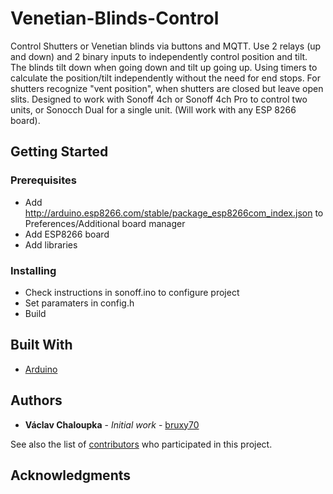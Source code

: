 # Venetian-Blinds-Control

Control Shutters or Venetian blinds via buttons and MQTT. Use 2 relays (up and down) and 2 binary inputs to independently control position and tilt. The blinds tilt down when going down and tilt up going up. Using timers to calculate the position/tilt independently without the need for end stops. For shutters recognize "vent position", when shutters are closed but leave open slits. Designed to work with Sonoff 4ch or Sonoff 4ch Pro to control two units, or Sonocch Dual for a single unit. (Will work with any ESP 8266 board).

## Getting Started

### Prerequisites

* Add http://arduino.esp8266.com/stable/package_esp8266com_index.json to Preferences/Additional board manager
* Add ESP8266 board
* Add libraries

### Installing

* Check instructions in sonoff.ino to configure project
* Set paramaters in config.h
* Build

## Built With

* [Arduino](https://www.arduino.cc/en/Main/Software)

## Authors

* **Václav Chaloupka** - *Initial work* - [bruxy70](https://github.com/bruxy70)

See also the list of [contributors](https://github.com/bruxy70/Venetian-Blinds-Control/contributors) who participated in this project.

## Acknowledgments
